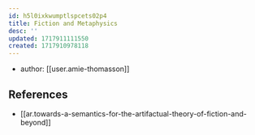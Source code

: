 ```yaml
---
id: h5l0ixkwumptlspcets02p4
title: Fiction and Metaphysics
desc: ''
updated: 1717911111550
created: 1717910978118
---
```


- author: [[user.amie-thomasson]]


## References

- [[ar.towards-a-semantics-for-the-artifactual-theory-of-fiction-and-beyond]]